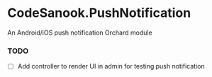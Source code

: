 # CodeSanook.PushNotification
An Android/iOS push notification Orchard module

### TODO
- [ ] Add controller to render UI in admin for testing push notification
